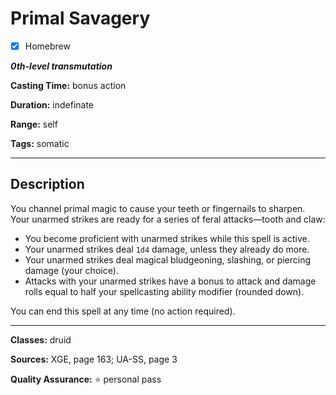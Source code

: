# Primal Savagery

- [x] Homebrew

***0th-level transmutation***

**Casting Time:** bonus action

**Duration:** indefinate

**Range:** self

**Tags:** somatic

---

## Description
You channel primal magic to cause your teeth or fingernails to sharpen.
Your unarmed strikes are ready for a series of feral attacks&mdash;tooth and claw:
- You become proficient with unarmed strikes while this spell is active.
- Your unarmed strikes deal `1d4` damage, unless they already do more.
- Your unarmed strikes deal magical bludgeoning, slashing, or piercing damage (your choice).
- Attacks with your unarmed strikes have a bonus to attack and damage rolls equal to half your spellcasting ability modifier (rounded down).

You can end this spell at any time (no action required).

---

**Classes:** druid

**Sources:** XGE, page 163; UA-SS, page 3

**Quality Assurance:** :star: personal pass

